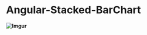 # Angular-Stacked-BarChart
**![Imgur](https://github.com/timegold-websrc/stacked-barChart/blob/master/Screenshot_1.png)**

